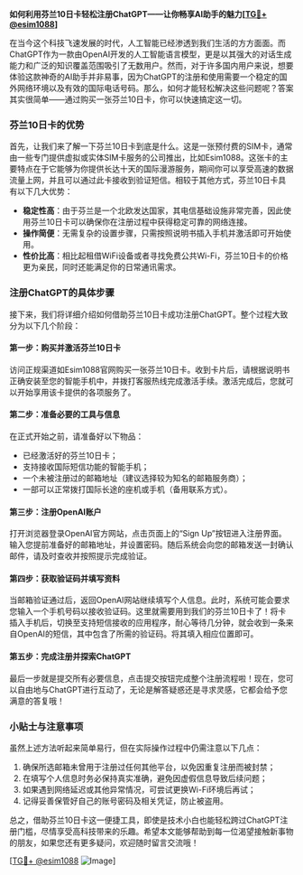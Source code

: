 **如何利用芬兰10日卡轻松注册ChatGPT——让你畅享AI助手的魅力[[TG💪+ @esim1088](https://t.me/s/esim1088)]**

在当今这个科技飞速发展的时代，人工智能已经渗透到我们生活的方方面面。而ChatGPT作为一款由OpenAI开发的人工智能语言模型，更是以其强大的对话生成能力和广泛的知识覆盖范围吸引了无数用户。然而，对于许多国内用户来说，想要体验这款神奇的AI助手并非易事，因为ChatGPT的注册和使用需要一个稳定的国外网络环境以及有效的国际电话号码。那么，如何才能轻松解决这些问题呢？答案其实很简单——通过购买一张芬兰10日卡，你可以快速搞定这一切。

### 芬兰10日卡的优势

首先，让我们来了解一下芬兰10日卡到底是什么。这是一张预付费的SIM卡，通常由一些专门提供虚拟或实体SIM卡服务的公司推出，比如Esim1088。这张卡的主要特点在于它能够为你提供长达十天的国际漫游服务，期间你可以享受高速的数据流量上网，并且可以通过此卡接收到验证短信。相较于其他方式，芬兰10日卡具有以下几大优势：

- **稳定性高**：由于芬兰是一个北欧发达国家，其电信基础设施非常完善，因此使用芬兰10日卡可以确保你在注册过程中获得稳定可靠的网络连接。
- **操作简便**：无需复杂的设置步骤，只需按照说明书插入手机并激活即可开始使用。
- **性价比高**：相比起租借WiFi设备或者寻找免费公共Wi-Fi，芬兰10日卡的价格更为亲民，同时还能满足你的日常通讯需求。

### 注册ChatGPT的具体步骤

接下来，我们将详细介绍如何借助芬兰10日卡成功注册ChatGPT。整个过程大致分为以下几个阶段：

#### 第一步：购买并激活芬兰10日卡

访问正规渠道如Esim1088官网购买一张芬兰10日卡。收到卡片后，请根据说明书正确安装至您的智能手机中，并拨打客服热线完成激活手续。激活完成后，您就可以开始享用该卡提供的各项服务了。

#### 第二步：准备必要的工具与信息

在正式开始之前，请准备好以下物品：
- 已经激活好的芬兰10日卡；
- 支持接收国际短信功能的智能手机；
- 一个未被注册过的邮箱地址（建议选择较为知名的邮箱服务商）；
- 一部可以正常拨打国际长途的座机或手机（备用联系方式）。

#### 第三步：注册OpenAI账户

打开浏览器登录OpenAI官方网站，点击页面上的“Sign Up”按钮进入注册界面。输入您提前准备好的邮箱地址，并设置密码。随后系统会向您的邮箱发送一封确认邮件，请及时查收并按照提示完成验证。

#### 第四步：获取验证码并填写资料

当邮箱验证通过后，返回OpenAI网站继续填写个人信息。此时，系统可能会要求您输入一个手机号码以接收验证码。这里就需要用到我们的芬兰10日卡了！将卡插入手机后，切换至支持短信接收的应用程序，耐心等待几分钟，就会收到一条来自OpenAI的短信，其中包含了所需的验证码。将其填入相应位置即可。

#### 第五步：完成注册并探索ChatGPT

最后一步就是提交所有必要信息，点击提交按钮完成整个注册流程啦！现在，您可以自由地与ChatGPT进行互动了，无论是解答疑惑还是寻求灵感，它都会给予您满意的答复哦！

### 小贴士与注意事项

虽然上述方法听起来简单易行，但在实际操作过程中仍需注意以下几点：
1. 确保所选邮箱未曾用于注册过任何其他平台，以免因重复注册而被封禁；
2. 在填写个人信息时务必保持真实准确，避免因虚假信息导致后续问题；
3. 如果遇到网络延迟或其他异常情况，可尝试更换Wi-Fi环境后再试；
4. 记得妥善保管好自己的账号密码及相关凭证，防止被盗用。

总之，借助芬兰10日卡这一便捷工具，即使是技术小白也能轻松跨过ChatGPT注册门槛，尽情享受高科技带来的乐趣。希望本文能够帮助到每一位渴望接触新事物的朋友，如果您还有更多疑问，欢迎随时留言交流哦！

[[TG💪+ @esim1088](https://t.me/s/esim1088) ![Image](https://i.postimg.cc/4NQfJmqS/Snipaste-2025-05-13-00-14-12.png)]